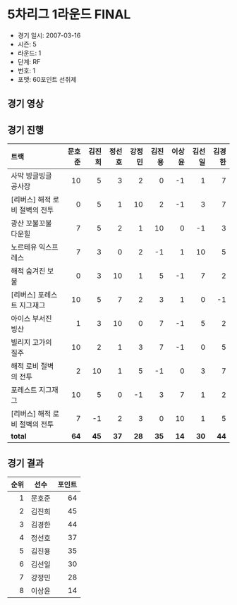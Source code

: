 # 5차리그 1라운드 FINAL

- 경기 일시: 2007-03-16
- 시즌: 5
- 라운드: 1
- 단계: RF
- 번호: 1
- 포맷: 60포인트 선취제





## 경기 영상
## 경기 진행

| 트랙 | 문호준 | 김진희 | 정선호 | 강정민 | 김진용 | 이상윤 | 김선일 | 김경한 |
|:---|---:|---:|---:|---:|---:|---:|---:|---:|
| 사막 빙글빙글 공사장 | 10 | 5 | 3 | 2 | 0 | -1 | 1 | 7 |
| [리버스] 해적 로비 절벽의 전투 | 0 | 5 | 1 | 10 | 2 | -1 | 3 | 7 |
| 광산 꼬불꼬불 다운힐 | 7 | 5 | 2 | 1 | 10 | 0 | -1 | 3 |
| 노르테유 익스프레스 | 7 | 3 | 0 | 2 | -1 | 1 | 10 | 5 |
| 해적 숨겨진 보물 | 0 | 3 | 10 | 1 | 5 | -1 | 7 | 2 |
| [리버스] 포레스트 지그재그 | 10 | 5 | 7 | 2 | 3 | 1 | 0 | -1 |
| 아이스 부서진 빙산 | 1 | 3 | 10 | 0 | 7 | -1 | 5 | 2 |
| 빌리지 고가의 질주 | 10 | 2 | 1 | 3 | 7 | -1 | 0 | 5 |
| 해적 로비 절벽의 전투 | 2 | 10 | 1 | 5 | -1 | 0 | 3 | 7 |
| 포레스트 지그재그 | 10 | 5 | 0 | -1 | 3 | 7 | 1 | 2 |
| [리버스] 해적 로비 절벽의 전투 | 7 | -1 | 2 | 3 | 0 | 10 | 1 | 5 |
| __total__ | __64__ | __45__ | __37__ | __28__ | __35__ | __14__ | __30__ | __44__ |




## 경기 결과

| 순위 | 선수 | 포인트 |
|---:|:---:|---:|
| 1 | 문호준 | 64 |
| 2 | 김진희 | 45 |
| 3 | 김경한 | 44 |
| 4 | 정선호 | 37 |
| 5 | 김진용 | 35 |
| 6 | 김선일 | 30 |
| 7 | 강정민 | 28 |
| 8 | 이상윤 | 14 |

